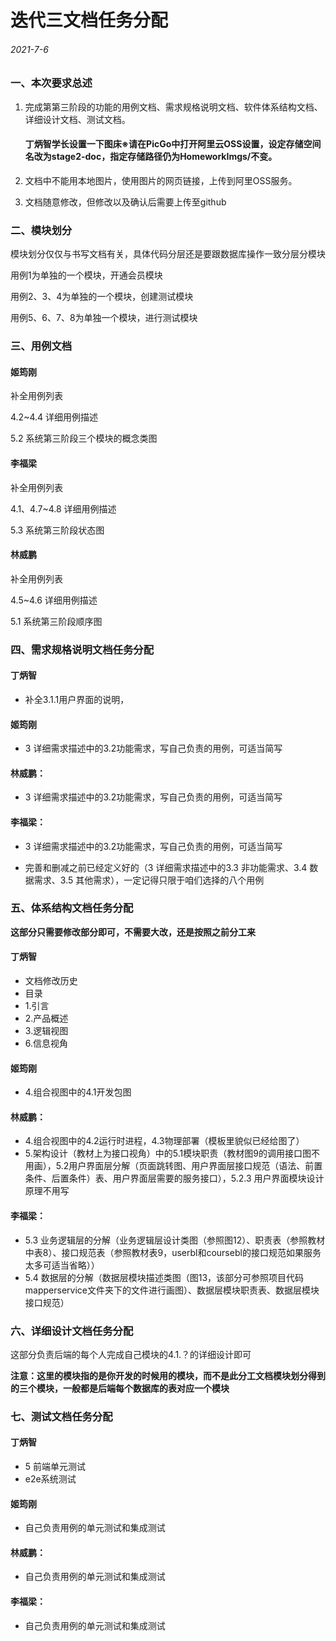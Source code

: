 # 迭代三文档任务分配

###### 2021-7-6

### 一、本次要求总述

1. 完成第第三阶段的功能的用例文档、需求规格说明文档、软件体系结构文档、详细设计文档、测试文档。

   #### 丁炳智学长设置一下图床※请在PicGo中打开阿里云OSS设置，设定存储空间名改为stage2-doc，指定存储路径仍为HomeworkImgs/不变。

2. 文档中不能用本地图片，使用图片的网页链接，上传到阿里OSS服务。

3. 文档随意修改，但修改以及确认后需要上传至github

### 二、模块划分

模块划分仅仅与书写文档有关，具体代码分层还是要跟数据库操作一致分层分模块

用例1为单独的一个模块，开通会员模块

用例2、3、4为单独的一个模块，创建测试模块

用例5、6、7、8为单独一个模块，进行测试模块

### 三、用例文档

#### 姬筠刚

补全用例列表

4.2~4.4 详细用例描述

5.2 系统第三阶段三个模块的概念类图

#### 李福梁

补全用例列表

4.1、4.7~4.8 详细用例描述

5.3 系统第三阶段状态图

#### 林威鹏

补全用例列表

4.5~4.6 详细用例描述

5.1 系统第三阶段顺序图

### 四、需求规格说明文档任务分配

#### 丁炳智

- 补全3.1.1用户界面的说明，


#### 姬筠刚

- 3 详细需求描述中的3.2功能需求，写自己负责的用例，可适当简写

#### 林威鹏：

- 3 详细需求描述中的3.2功能需求，写自己负责的用例，可适当简写

#### 李福梁：

- 3 详细需求描述中的3.2功能需求，写自己负责的用例，可适当简写

- 完善和删减之前已经定义好的（3 详细需求描述中的3.3 非功能需求、3.4 数据需求、3.5 其他需求），一定记得只限于咱们选择的八个用例

### 五、体系结构文档任务分配

**这部分只需要修改部分即可，不需要大改，还是按照之前分工来**

#### 丁炳智

- 文档修改历史
- 目录
- 1.引言
- 2.产品概述
- 3.逻辑视图
- 6.信息视角

#### 姬筠刚

- 4.组合视图中的4.1开发包图

#### 林威鹏：

- 4.组合视图中的4.2运行时进程，4.3物理部署（模板里貌似已经给图了）
- 5.架构设计（教材上为接口视角）中的5.1模块职责（教材图9的调用接口图不用画），5.2用户界面层分解（页面跳转图、用户界面层接口规范（语法、前置条件、后置条件）表、用户界面层需要的服务接口），5.2.3 用户界面模块设计原理不用写

#### 李福梁：

- 5.3 业务逻辑层的分解（业务逻辑层设计类图（参照图12）、职责表（参照教材中表8）、接口规范表（参照教材表9，userbl和coursebl的接口规范如果服务太多可适当省略））
- 5.4 数据层的分解（数据层模块描述类图（图13，该部分可参照项目代码mapperservice文件夹下的文件进行画图）、数据层模块职责表、数据层模块接口规范）

### 六、详细设计文档任务分配

这部分负责后端的每个人完成自己模块的4.1.？的详细设计即可

**注意：这里的模块指的是你开发的时候用的模块，而不是此分工文档模块划分得到的三个模块，一般都是后端每个数据库的表对应一个模块**

### 七、测试文档任务分配

#### 丁炳智

- 5 前端单元测试
- e2e系统测试

#### 姬筠刚

- 自己负责用例的单元测试和集成测试

#### 林威鹏：

- 自己负责用例的单元测试和集成测试

#### 李福梁：

- 自己负责用例的单元测试和集成测试